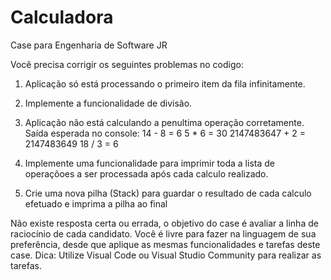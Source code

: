 # Calculadora
Case para Engenharia de Software JR

Você precisa corrigir os seguintes problemas no codigo:
  1. Aplicação só está processando o primeiro item da fila infinitamente.
  2. Implemente a funcionalidade de divisão.
  3. Aplicação não está calculando a penultima operação corretamente.
      Saída esperada no console: 
        14 - 8 = 6
        5 * 6 = 30
	      2147483647 + 2 = 2147483649
        18 / 3 = 6

  4. Implemente uma funcionalidade para imprimir toda a lista de operaçõoes a ser processada após cada calculo realizado.
  5. Crie uma nova pilha (Stack) para guardar o resultado de cada calculo efetuado e imprima a pilha ao final


Não existe resposta certa ou errada, o objetivo do case é avaliar a linha de raciocínio de cada candidato.
Você é livre para fazer na linguagem de sua preferência, desde que aplique as mesmas funcionalidades e tarefas deste case.
Dica: Utilize Visual Code ou Visual Studio Community para realizar as tarefas.
